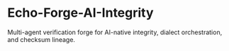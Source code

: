 # Echo-Forge-AI-Integrity
Multi-agent verification forge for AI-native integrity, dialect orchestration, and checksum lineage.
